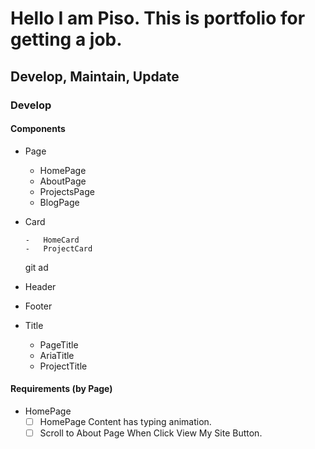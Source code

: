 # Hello I am Piso. This is portfolio for getting a job.

## Develop, Maintain, Update

### Develop

#### Components

-   Page

    -   HomePage
    -   AboutPage
    -   ProjectsPage
    -   BlogPage

-   Card

        -   HomeCard
        -   ProjectCard

    git ad

-   Header
-   Footer

-   Title
    -   PageTitle
    -   AriaTitle
    -   ProjectTitle

#### Requirements (by Page)

-   HomePage
    -   [ ] HomePage Content has typing animation.
    -   [ ] Scroll to About Page When Click View My Site Button.
